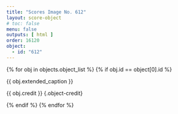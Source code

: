 ```yaml
---
title: "Scores Image No. 612"
layout: score-object
# toc: false
menu: false
outputs: [ html ]
order: 16120
object:
  - id: "612"
---
```


{% for obj in objects.object_list %}
{% if obj.id == object[0].id %}

{{ obj.extended_caption }}

{{ obj.credit }} {.object-credit}

{% endif %}
{% endfor %}

